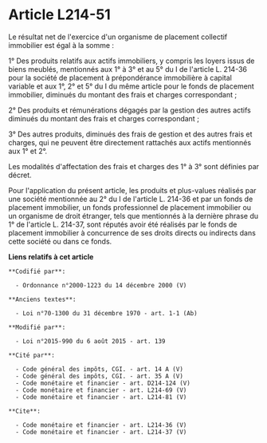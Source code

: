 # Article L214-51

Le résultat net de l'exercice d'un organisme de placement collectif immobilier est égal à la somme : 

1° Des produits relatifs aux actifs immobiliers, y compris les loyers issus de biens meublés, mentionnés aux 1° à 3° et au 5°
du I de l'article L. 214-36 pour la société de placement à prépondérance immobilière à capital variable et aux 1°, 2° et 5°
du I du même article pour le fonds de placement immobilier, diminués du montant des frais et charges correspondant ; 

2° Des produits et rémunérations dégagés par la gestion des autres actifs diminués du montant des frais et charges
correspondant ; 

3° Des autres produits, diminués des frais de gestion et des autres frais et charges, qui ne peuvent être directement
rattachés aux actifs mentionnés aux 1° et 2°. 

Les modalités d'affectation des frais et charges des 1° à 3° sont définies par décret. 

Pour l'application du présent article, les produits et plus-values réalisés par une société mentionnée au 2° du I de
l'article L. 214-36 et par un fonds de placement immobilier, un fonds professionnel de placement immobilier ou un organisme
de droit étranger, tels que mentionnés à la dernière phrase du 1° de l'article L. 214-37, sont réputés avoir été réalisés par
le fonds de placement immobilier à concurrence de ses droits directs ou indirects dans cette société ou dans ce fonds.

**Liens relatifs à cet article**

	**Codifié par**:

	  - Ordonnance n°2000-1223 du 14 décembre 2000 (V)

	**Anciens textes**:

	  - Loi n°70-1300 du 31 décembre 1970 - art. 1-1 (Ab)

	**Modifié par**:

	  - Loi n°2015-990 du 6 août 2015 - art. 139

	**Cité par**:

	  - Code général des impôts, CGI. - art. 14 A (V)
	  - Code général des impôts, CGI. - art. 35 A (V)
	  - Code monétaire et financier - art. D214-124 (V)
	  - Code monétaire et financier - art. L214-69 (V)
	  - Code monétaire et financier - art. L214-81 (V)

	**Cite**:

	  - Code monétaire et financier - art. L214-36 (V)
	  - Code monétaire et financier - art. L214-37 (V)

